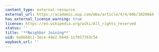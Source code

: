 ```yaml
---
content_type: external-resource
external_url: https://academic.oup.com/mbe/article/4/4/406/1029664
has_external_license_warning: true
license: https://en.wikipedia.org/wiki/All_rights_reserved
status: ''
title: '**Neighbor Joining**'
uid: babbb8c1-3ece-44e2-b64d-11f057763c54
wayback_url: ''
---
```

